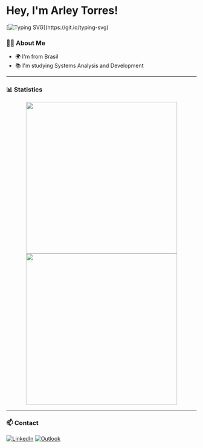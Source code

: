 # Hey, I'm Arley Torres!

[![Typing SVG](https://readme-typing-svg.herokuapp.com/?color=5F9EA0&size=22&center=true&vCenter=true&width=1000&lines=Back-End+Developer;Welcome+to+my+GitHub!)](https://git.io/typing-svg)

### 👨‍💻 About Me

- 🌍 I'm from Brasil
- 📚 I'm studying Systems Analysis and Development

---

### 📊 Statistics

<p align="center">
  <img width="400" src="https://github-readme-stats.vercel.app/api?username=arleytorres&show_icons=true&theme=radical" />
  <img width="400" src="https://github-readme-stats.vercel.app/api/top-langs/?username=arleytorres&layout=compact&theme=radical" />
</p>

---

### 📫 Contact

[![LinkedIn](https://img.shields.io/badge/LinkedIn-blue?style=for-the-badge&logo=linkedin)](https://linkedin.com/in/arleytorres)
[![Outlook](https://img.shields.io/badge/Outlook-0078D4?style=for-the-badge&logo=microsoft-outlook&logoColor=white)](mailto:arley_emanuel@hotmail.com)
